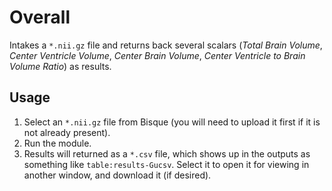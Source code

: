 # Overall

Intakes a ``*.nii.gz`` file and returns back several scalars (*Total Brain Volume*, *Center Ventricle Volume*, *Center Brain Volume*,
*Center Ventricle to Brain Volume Ratio*) as results.

## Usage

1. Select an ``*.nii.gz`` file from Bisque (you will need to upload it first if it is not already present).
2. Run the module.
3. Results will returned as a ``*.csv`` file, which shows up in the outputs as something like ``table:results-Gucsv``.
Select it to open it for viewing in another window, and download it (if desired).
